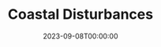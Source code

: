 ---
layout: productions
title: Coastal Disturbances
date: 2023-09-08T00:00:00
opening_date: 1989-12-31
approx_date: year
Theatre: Jacksonville Actors Theatre
cast:
crew:
- Director: Michael Lipp
---